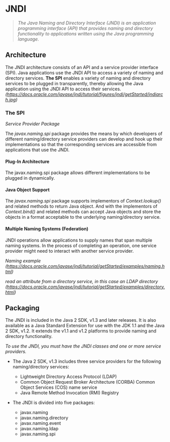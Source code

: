 # JNDI

> *The Java Naming and Directory Interface (JNDI) is an application programming interface (API) that provides naming and directory functionality to applications written using the Java programming language.* 


## Architecture

The JNDI architecture consists of an API and a service provider interface (SPI). 
Java applications use the JNDI API to access a variety of naming and directory services. 
**The SPI** enables a variety of naming and directory services to be plugged in transparently, thereby allowing the Java application using the JNDI API to access their services.
*(https://docs.oracle.com/javase/jndi/tutorial/figures/jndi/getStarted/jndiarch.jpg)*

### The SPI
*Service Provider Package*

The *javax.naming.spi* package provides the means by which developers of different naming/directory service providers can develop and hook up their implementations so that the corresponding services are accessible from applications that use the JNDI.

#### Plug-In Architecture
The javax.naming.spi package allows different implementations to be plugged in dynamically.

#### Java Object Support
The *javax.naming.spi* package supports implementors of *Context.lookup()* and related methods to return Java object. 
And with the implementors of *Context.bind()* and related methods can accept Java objects and store the objects in a format acceptable to the underlying naming/directory service. 

#### Multiple Naming Systems (Federation)
JNDI operations allow applications to supply names that span multiple naming systems.
In the process of completing an operation, one service provider might need to interact with another service provider.

*Naming example (https://docs.oracle.com/javase/jndi/tutorial/getStarted/examples/naming.html)*

*read an attribute from a directory service, in this case an LDAP directory (https://docs.oracle.com/javase/jndi/tutorial/getStarted/examples/directory.html)*


## Packaging
The JNDI is included in the Java 2 SDK, v1.3 and later releases.
It is also available as a Java Standard Extension for use with the JDK 1.1 and the Java 2 SDK, v1.2.
It extends the v1.1 and v1.2 platforms to provide naming and directory functionality. 

*To use the JNDI, you must have the JNDI classes and one or more service providers.*
* The Java 2 SDK, v1.3 includes three service providers for the following naming/directory services: 
    * Lightweight Directory Access Protocol (LDAP)
    * Common Object Request Broker Architecture (CORBA) Common Object Services (COS) name service
    * Java Remote Method Invocation (RMI) Registry 

* The JNDI is divided into five packages:
    * javax.naming
    * javax.naming.directory
    * javax.naming.event
    * javax.naming.ldap
    * javax.naming.spi
